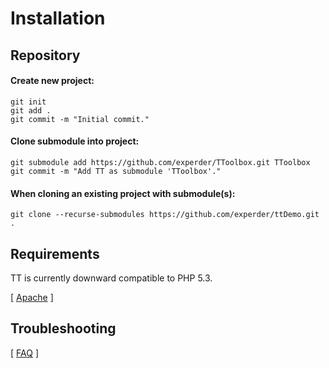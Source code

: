 
Installation
============

Repository
----------

#### Create new project:  
`git init`  
`git add .`  
`git commit -m "Initial commit."`

#### Clone submodule into project:  
`git submodule add https://github.com/experder/TToolbox.git TToolbox`  
`git commit -m "Add TT as submodule 'TToolbox'."`

#### When cloning an existing project with submodule(s):
`git clone --recurse-submodules https://github.com/experder/ttDemo.git .`

Requirements
------------

TT is currently downward compatible to PHP 5.3.

[ [Apache](install_apache.md) ]

Troubleshooting
---------------

[ [FAQ](faq.md) ]
